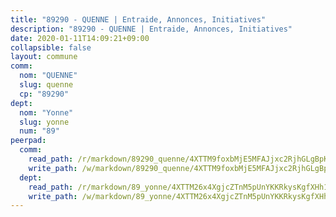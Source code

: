 ```yaml
---
title: "89290 - QUENNE | Entraide, Annonces, Initiatives"
description: "89290 - QUENNE | Entraide, Annonces, Initiatives"
date: 2020-01-11T14:09:21+09:00
collapsible: false
layout: commune
comm:
  nom: "QUENNE"
  slug: quenne
  cp: "89290"
dept:
  nom: "Yonne"
  slug: yonne
  num: "89"
peerpad:
  comm:
    read_path: /r/markdown/89290_quenne/4XTTM9foxbMjE5MFAJjxc2RjhGLgBpKfvb3ebHzkupg13XkkF
    write_path: /w/markdown/89290_quenne/4XTTM9foxbMjE5MFAJjxc2RjhGLgBpKfvb3ebHzkupg13XkkF-K3TgUQZXHQvse2NwkAQqCjwgDeCgBauDk4tFaVQ34wHjGEUoFzwJmGSJ2jacPumc9CngEznVwjwZki4Ej3McnNCFnYc4zT26US4HwARmpts7tXNsX5S5juXrAnYsBM7ugxb7yaaj
  dept:
    read_path: /r/markdown/89_yonne/4XTTM26x4XgjcZTnM5pUnYKKRkysKgfXHh1wiigoPHqn9LDKB
    write_path: /w/markdown/89_yonne/4XTTM26x4XgjcZTnM5pUnYKKRkysKgfXHh1wiigoPHqn9LDKB-K3TgU4xaMVqzoRnPJNyddApuMoWvJyHL35bzooauYvdhG3MLg3ikjpoueq9BDtqVP4hJBQxpPxix2gohzXyST9tZPnEkyXpDMdHiAFpx7EU6e8WgvFk7NPsBQepM8o13bG9dyqq7
---
```


